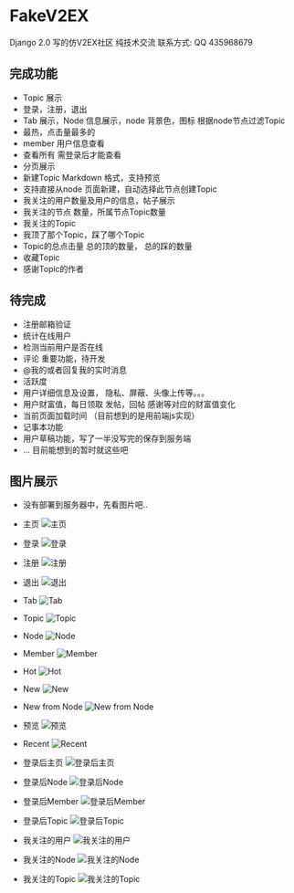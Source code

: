 # FakeV2EX
Django 2.0 写的仿V2EX社区  纯技术交流 联系方式: QQ 435968679

## 完成功能
* Topic 展示
* 登录，注册，退出
* Tab 展示，Node 信息展示，node 背景色，图标 根据node节点过滤Topic
* 最热，点击量最多的
* member 用户信息查看
* 查看所有 需登录后才能查看
* 分页展示
* 新建Topic Markdown 格式，支持预览
* 支持直接从node 页面新建，自动选择此节点创建Topic
* 我关注的用户数量及用户的信息，帖子展示
* 我关注的节点 数量，所属节点Topic数量
* 我关注的Topic
* 我顶了那个Topic，踩了哪个Topic
* Topic的总点击量 总的顶的数量， 总的踩的数量
* 收藏Topic
* 感谢Topic的作者

## 待完成
* 注册邮箱验证
* 统计在线用户
* 检测当前用户是否在线
* 评论  重要功能，待开发
* @我的或者回复我的实时消息
* 活跃度
* 用户详细信息及设置， 隐私、屏蔽、头像上传等。。。
* 用户财富值，每日领取 发帖，回帖 感谢等对应的财富值变化
* 当前页面加载时间 （目前想到的是用前端js实现）
* 记事本功能
* 用户草稿功能，写了一半没写完的保存到服务端
* ... 目前能想到的暂时就这些吧

## 图片展示
* 没有部署到服务器中，先看图片吧..

* 主页
![主页](doc/pic/index.png)

* 登录
![登录](doc/pic/signin.png)

* 注册
![注册](doc/pic/signup.png)

* 退出
![退出](doc/pic/signout.png)

* Tab
![Tab](doc/pic/tab.png)

* Topic
![Topic](doc/pic/topic.png)

* Node
![Node](doc/pic/node.png)

* Member
![Member](doc/pic/member.png)

* Hot
![Hot](doc/pic/hot.png)

* New
![New](doc/pic/new.png)

* New from Node
![New from Node](doc/pic/new_from_node.png)

* 预览
![预览](doc/pic/private.png)

* Recent
![Recent](doc/pic/recent_p.png)

* 登录后主页
![登录后主页](doc/pic/login_index.png)

* 登录后Node
![登录后Node](doc/pic/login_node_p.png)

* 登录后Member
![登录后Member](doc/pic/login_member.png)

* 登录后Topic
![登录后Topic](doc/pic/login_topic.png)

* 我关注的用户
![我关注的用户](doc/pic/my_following.png)

* 我关注的Node
![我关注的Node](doc/pic/my_nodes.png)

* 我关注的Topic
![我关注的Topic](doc/pic/my_topics.png)

